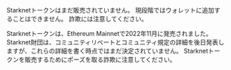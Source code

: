 Starknetトークンはまだ販売されていません。 現段階ではウォレットに追加することはできません。 詐欺には注意してください。

Starknetトークンは、Ethereum Mainnetで2022年11月に発売されました。 Starknet財団は、コミュニティリベートとコミュニティ規定の詳細を後日発表しますが、これらの詳細を書く時点ではまだ決定されていません。 Starknetトークンを販売するためにポーズを取る詐欺に注意してください。